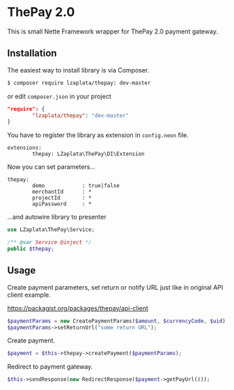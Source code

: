 # ThePay 2.0
This is small Nette Framework wrapper for ThePay 2.0 payment gateway.

## Installation
The easiest way to install library is via Composer.

````sh
$ composer require lzaplata/thepay: dev-master
````
or edit `composer.json` in your project

````json
"require": {
        "lzaplata/thepay": "dev-master"
}
````

You have to register the library as extension in `config.neon` file.

````neon
extensions:
        thepay: LZaplata\ThePay\DI\Extension
````

Now you can set parameters...

````neon
thepay:
        demo            : true|false
        merchantId      : *
        projectId       : *
        apiPassword     : *
````

...and autowire library to presenter

````php
use LZaplata\ThePay\Service;

/** @var Service @inject */
public $thepay;
````
## Usage
Create payment parameters, set return or notify URL just like in original API client example.

https://packagist.org/packages/thepay/api-client

````php
$paymentParams = new CreatePaymentParams($amount, $currencyCode, $uid);
$paymentParams->setReturnUrl("some return URL");
````

Create payment.

````php
$payment = $this->thepay->createPayment($paymentParams);
````

Redirect to payment gateway.

````php
$this->sendResponse(new RedirectResponse($payment->getPayUrl()));
````
